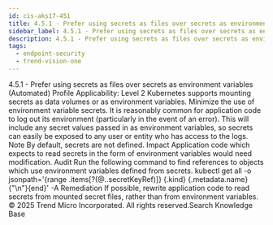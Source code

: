 ```yaml
---
id: cis-aks17-451
title: 4.5.1 - Prefer using secrets as files over secrets as environment variables (Automated)
sidebar_label: 4.5.1 - Prefer using secrets as files over secrets as environment variables (Automated)
description: 4.5.1 - Prefer using secrets as files over secrets as environment variables (Automated)
tags:
  - endpoint-security
  - trend-vision-one
---
```


 4.5.1 - Prefer using secrets as files over secrets as environment variables (Automated) Profile Applicability: Level 2 Kubernetes supports mounting secrets as data volumes or as environment variables. Minimize the use of environment variable secrets. It is reasonably common for application code to log out its environment (particularly in the event of an error). This will include any secret values passed in as environment variables, so secrets can easily be exposed to any user or entity who has access to the logs. Note By default, secrets are not defined. Impact Application code which expects to read secrets in the form of environment variables would need modification. Audit Run the following command to find references to objects which use environment variables defined from secrets. kubectl get all -o jsonpath='{range .items[?(@..secretKeyRef)]} {.kind} {.metadata.name} {"\n"}{end}' -A Remediation If possible, rewrite application code to read secrets from mounted secret files, rather than from environment variables. © 2025 Trend Micro Incorporated. All rights reserved.Search Knowledge Base